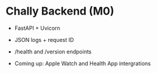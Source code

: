 # Chally Backend (M0)
- FastAPI + Uvicorn
- JSON logs + request ID
- /health and /version endpoints

- Coming up: Apple Watch and Health App intergrations
